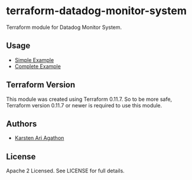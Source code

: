 terraform-datadog-monitor-system
=================

Terraform module for Datadog Monitor System.



Usage
-----
* [Simple Example](https://github.com/traveloka/terraform-datadog-system/tree/master/monitor/examples/simple)
* [Complete Example](https://github.com/traveloka/terraform-datadog-system/tree/master/monitor/examples/complete)

Terraform Version
-----------------

This module was created using Terraform 0.11.7. 
So to be more safe, Terraform version 0.11.7 or newer is required to use this module.

Authors
-------

* [Karsten Ari Agathon](https://github.com/karstenaa)

License
-------

Apache 2 Licensed. See LICENSE for full details.
